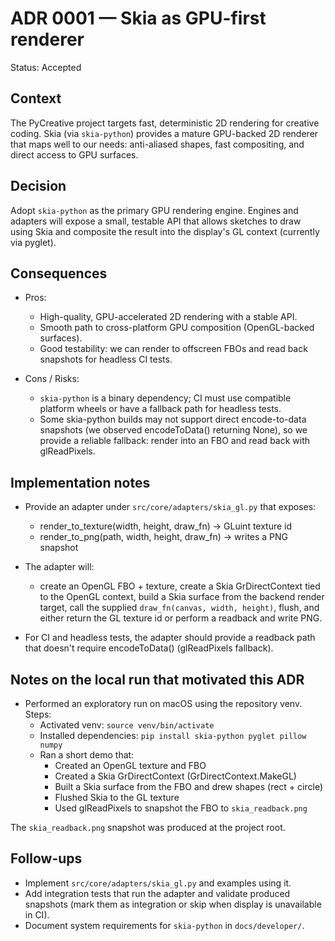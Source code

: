 # ADR 0001 — Skia as GPU-first renderer

Status: Accepted

Context
-------
The PyCreative project targets fast, deterministic 2D rendering for creative
coding. Skia (via `skia-python`) provides a mature GPU-backed 2D renderer
that maps well to our needs: anti-aliased shapes, fast compositing, and direct
access to GPU surfaces.

Decision
--------
Adopt `skia-python` as the primary GPU rendering engine. Engines and adapters
will expose a small, testable API that allows sketches to draw using Skia and
composite the result into the display's GL context (currently via pyglet).

Consequences
------------
- Pros:
  - High-quality, GPU-accelerated 2D rendering with a stable API.
  - Smooth path to cross-platform GPU composition (OpenGL-backed surfaces).
  - Good testability: we can render to offscreen FBOs and read back snapshots
    for headless CI tests.

- Cons / Risks:
  - `skia-python` is a binary dependency; CI must use compatible platform
    wheels or have a fallback path for headless tests.
  - Some skia-python builds may not support direct encode-to-data snapshots
    (we observed encodeToData() returning None), so we provide a reliable
    fallback: render into an FBO and read back with glReadPixels.

Implementation notes
--------------------
- Provide an adapter under `src/core/adapters/skia_gl.py` that exposes:
  - render_to_texture(width, height, draw_fn) -> GLuint texture id
  - render_to_png(path, width, height, draw_fn) -> writes a PNG snapshot

- The adapter will:
  - create an OpenGL FBO + texture, create a Skia GrDirectContext tied to
    the OpenGL context, build a Skia surface from the backend render target,
    call the supplied `draw_fn(canvas, width, height)`, flush, and either
    return the GL texture id or perform a readback and write PNG.

- For CI and headless tests, the adapter should provide a readback path that
  doesn't require encodeToData() (glReadPixels fallback).

Notes on the local run that motivated this ADR
---------------------------------------------
- Performed an exploratory run on macOS using the repository venv. Steps:
  - Activated venv: `source venv/bin/activate`
  - Installed dependencies: `pip install skia-python pyglet pillow numpy`
  - Ran a short demo that:
    - Created an OpenGL texture and FBO
    - Created a Skia GrDirectContext (GrDirectContext.MakeGL)
    - Built a Skia surface from the FBO and drew shapes (rect + circle)
    - Flushed Skia to the GL texture
    - Used glReadPixels to snapshot the FBO to `skia_readback.png`

The `skia_readback.png` snapshot was produced at the project root.

Follow-ups
----------
- Implement `src/core/adapters/skia_gl.py` and examples using it.
- Add integration tests that run the adapter and validate produced snapshots
  (mark them as integration or skip when display is unavailable in CI).
- Document system requirements for `skia-python` in `docs/developer/`.
